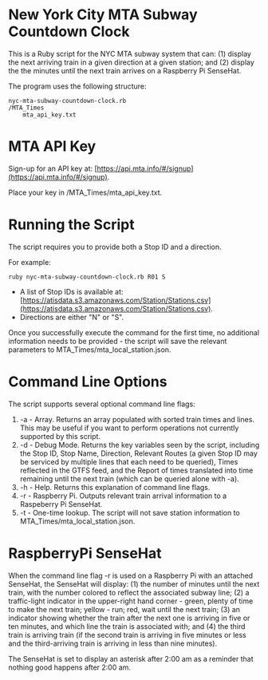 # New York City MTA Subway Countdown Clock
This is a Ruby script for the NYC MTA subway system that can: (1) display the next arriving train in a given direction at a given station; and (2) display the the minutes until the next train arrives on a Raspberry Pi SenseHat.

The program uses the following structure:


    nyc-mta-subway-countdown-clock.rb
    /MTA_Times
        mta_api_key.txt


# MTA API Key
Sign-up for an API key at: [https://api.mta.info/#/signup](https://api.mta.info/#/signup).

Place your key in /MTA_Times/mta_api_key.txt.

# Running the Script
The script requires you to provide both a Stop ID and a direction. 

For example: 

    ruby nyc-mta-subway-countdown-clock.rb R01 S

* A list of Stop IDs is available at: [https://atisdata.s3.amazonaws.com/Station/Stations.csv](https://atisdata.s3.amazonaws.com/Station/Stations.csv). 
* Directions are either "N" or "S".

Once you successfully execute the command for the first time, no additional information needs to be provided - the script will save the relevant parameters to MTA_Times/mta_local_station.json.

# Command Line Options
The script supports several optional command line flags:
1. -a - Array. Returns an array populated with sorted train times and lines. This may be useful if you want to perform operations not currently supported by this script.
2. -d - Debug Mode. Returns the key variables seen by the script, including the Stop ID, Stop Name, Direction, Relevant Routes (a given Stop ID may be serviced by multiple lines that each need to be queried), Times reflected in the GTFS feed, and the Report of times translated into time remaining until the next train (which can be queried alone with -a).
3. -h - Help. Returns this explanation of command line flags.
4. -r - Raspberry Pi.  Outputs relevant train arrival information to a Raspeberry Pi SenseHat.
5. -t - One-time lookup. The script will not save station information to MTA_Times/mta_local_station.json.

# RaspberryPi SenseHat
When the command line flag -r is used on a Raspberry Pi with an attached SenseHat, the SenseHat will display: (1) the number of minutes until the next train, with the number colored to reflect the associated subway line; (2) a traffic-light indicator in the upper-right hand corner - green, plenty of time to make the next train; yellow - run; red, wait until the next train; (3) an indicator showing whether the train after the next one is arriving in five or ten minutes, and which line the train is associated with; and (4) the third train is arriving train (if the second train is arriving in five minutes or less and the third-arriving train is arriving in less than nine minutes).

The SenseHat is set to display an asterisk after 2:00 am as a reminder that nothing good happens after 2:00 am.
